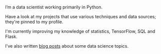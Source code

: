 I’m a data scientist working primarily in Python.

Have a look at my projects that use various techniques and data sources; they're pinned to my profile.

I'm currently improving my knowledge of statistics, TensorFlow, SQL and Flask.

I've also written [blog posts](https://bronwencc.github.io) about some data science topics.
